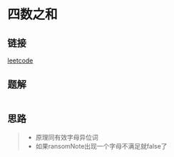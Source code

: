 # 四数之和

## 链接

[leetcode](https://leetcode.cn/problems/3sum)

## 题解

```java

```

## 思路

> - 原理同有效字母异位词
> - 如果ransomNote出现一个字母不满足就false了